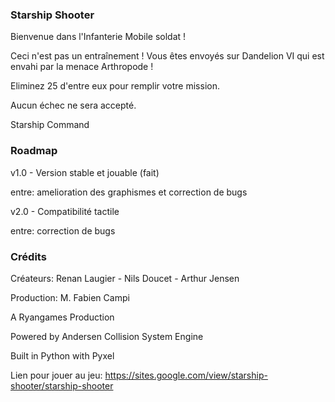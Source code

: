 ### Starship Shooter

Bienvenue dans l'Infanterie Mobile soldat !

Ceci n'est pas un entraînement ! Vous êtes envoyés sur Dandelion VI qui est envahi par la menace Arthropode !

Eliminez 25 d'entre eux pour remplir votre mission.

Aucun échec ne sera accepté.

Starship Command

### Roadmap

v1.0 - Version stable et jouable (fait)

entre: amelioration des graphismes et correction de bugs 

v2.0 - Compatibilité tactile

entre: correction de bugs

### Crédits

Créateurs: Renan Laugier - Nils Doucet - Arthur Jensen

Production: M. Fabien Campi

A Ryangames Production

Powered by Andersen Collision System Engine

Built in Python with Pyxel

Lien pour jouer au jeu:
https://sites.google.com/view/starship-shooter/starship-shooter
